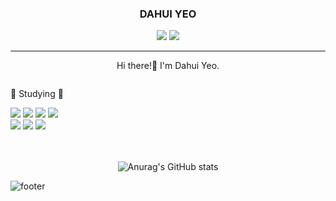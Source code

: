 <div align="center" style="overflow: hidden; width: 100%">
  

### DAHUI YEO

<a href="https://github.com/yeodahui"><img src="https://hits.seeyoufarm.com/api/count/incr/badge.svg?url=https%3A%2F%2Fgithub.com%2Fyeodahui&count_bg=%23000000&title_bg=%23000000&icon=github.svg&icon_color=%23E7E7E7&title=+Github&edge_flat=true"/></a> <a href="https://velog.io/@devsaza"><img src="https://img.shields.io/badge/seondal.log-3DDC84?style=flat-square&logo=Velog&logoColor=white"/></a>

---

Hi there!👋
I'm Dahui Yeo.
  
</div>

<div>
  
📝 Studying 📝
  
<img src="https://img.shields.io/badge/HTML-E34F26?style=flat-square&logo=HTML5&logoColor=white"/>
<img src="https://img.shields.io/badge/CSS-1572B6?style=flat-square&logo=CSS3&logoColor=white"/>
<img src="https://img.shields.io/badge/SaSS-CC6699?style=flat-square&logo=Sass&logoColor=white"/>
<img src="https://img.shields.io/badge/JavaScript-F7E018?style=flat-square&logo=JavaScript&logoColor=white"/><br>
<img src="https://img.shields.io/badge/TypeScript-3178C6?style=flat-square&logo=TypeScript&logoColor=white"/>
<img src="https://img.shields.io/badge/React.js-61DAFB?style=flat-square&logo=React&logoColor=white"/>
<img src="https://img.shields.io/badge/Python-3776AB?style=flat-square&logo=Python&logoColor=white"/>

</div>
<br>
<br>

  <div align="center">
  
![Anurag's GitHub stats](https://github-readme-stats.vercel.app/api?username=yeodahui&count_private=true&show_icons=true&theme=graywhite)

  </div>

![footer](https://capsule-render.vercel.app/api?type=waving&color=auto&height=250&section=footer&20render)
